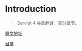 # Introduction

> Servlet 4 谷歌翻译，部分章节。

[原文地址](https://javaee.github.io/tutorial/servlets.html#BNAFD)

[目录](SUMMARY.md)